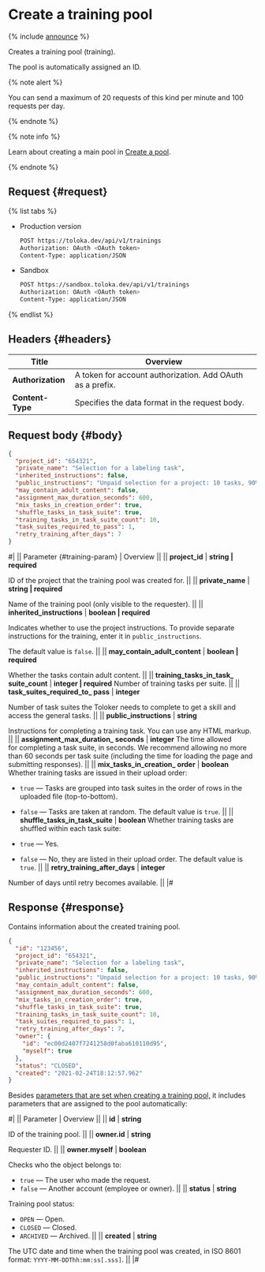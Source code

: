 # Create a training pool

{% include [announce](../_includes/announce.md) %}

Creates a training pool (training).

The pool is automatically assigned an ID.

{% note alert %}

You can send a maximum of 20 requests of this kind per minute and 100 requests per day.

{% endnote %}

{% note info %}

Learn about creating a main pool in [Create a pool](create-pool.md).

{% endnote %}

## Request {#request}

{% list tabs %}

- Production version

    ```bash
    POST https://toloka.dev/api/v1/trainings
    Authorization: OAuth <OAuth token>
    Content-Type: application/JSON
    ```

- Sandbox

    ```bash
    POST https://sandbox.toloka.dev/api/v1/trainings
    Authorization: OAuth <OAuth token>
    Content-Type: application/JSON
    ```

{% endlist %}

## Headers {#headers}

Title | Overview
----- | -----
**Authorization** | A token for account authorization. Add OAuth as a prefix.
**Content-Type** | Specifies the data format in the request body.

## Request body {#body}

```json
{
  "project_id": "654321",
  "private_name": "Selection for a labeling task",
  "inherited_instructions": false,
  "public_instructions": "Unpaid selection for a project: 10 tasks, 90% threshold.",
  "may_contain_adult_content": false,
  "assignment_max_duration_seconds": 600,
  "mix_tasks_in_creation_order": true,
  "shuffle_tasks_in_task_suite": true,
  "training_tasks_in_task_suite_count": 10,
  "task_suites_required_to_pass": 1,
  "retry_training_after_days": 7
}
```

#|
|| Parameter {#training-param} | Overview ||
|| **project_id** | **string \| required**

ID of the project that the training pool was created for. ||
|| **private_name** | **string \| required**

Name of the training pool (only visible to the requester). ||
|| **inherited_instructions** | **boolean \| required**

Indicates whether to use the project instructions. To provide separate instructions for the training, enter it in `public_instructions`.

The default value is `false`. ||
|| **may_contain_adult_content** | **boolean \| required**

Whether the tasks contain adult content. ||
|| **training_tasks_in_task_ suite_count** | **integer \| required**
Number of training tasks per suite. ||
|| **task_suites_required_to_ pass** | **integer**

Number of task suites the Toloker needs to complete to get a skill and access the general tasks. ||
|| **public_instructions** | **string**

Instructions for completing a training task. You can use any HTML markup. ||
|| **assignment_max_duration_ seconds** | **integer**
The time allowed for completing a task suite, in seconds. We recommend allowing no more than 60 seconds per task suite (including the time for loading the page and submitting responses). ||
|| **mix_tasks_in_creation_ order** | **boolean**
Whether training tasks are issued in their upload order:

- `true` — Tasks are grouped into task suites in the order of rows in the uploaded file (top-to-bottom).
- `false` — Tasks are taken at random.
The default value is `true`. ||
|| **shuffle_tasks_in_task_suite** | **boolean**
Whether training tasks are shuffled within each task suite:

- `true` — Yes.
- `false` — No, they are listed in their upload order.
The default value is `true`. ||
|| **retry_training_after_days** | **integer**

Number of days until retry becomes available. ||
|#

## Response {#response}

Contains information about the created training pool.

```json
{
  "id": "123456",
  "project_id": "654321",
  "private_name": "Selection for a labeling task",
  "inherited_instructions": false,
  "public_instructions": "Unpaid selection for a project: 10 tasks, 90% threshold.",
  "may_contain_adult_content": false,
  "assignment_max_duration_seconds": 600,
  "mix_tasks_in_creation_order": true,
  "shuffle_tasks_in_task_suite": true,
  "training_tasks_in_task_suite_count": 10,
  "task_suites_required_to_pass": 1,
  "retry_training_after_days": 7,
  "owner": {
    "id": "ec00d2407f7241258d0faba610110d95",
    "myself": true
  },
  "status": "CLOSED",
  "created": "2021-02-24T18:12:57.962"
}
```

Besides [parameters that are set when creating a training pool,](#training-param) it includes parameters that are assigned to the pool automatically:

#|
|| Parameter | Overview ||
|| **id** | **string**

ID of the training pool. ||
|| **owner.id** | **string**

Requester ID. ||
|| **owner.myself** | **boolean**

Checks who the object belongs to:

- `true` — The user who made the request.
- `false` — Another account (employee or owner). ||
|| **status** | **string**

Training pool status:

- `OPEN` — Open.
- `CLOSED` — Closed.
- `ARCHIVED` — Archived. ||
|| **created** | **string**

The UTC date and time when the training pool was created, in ISO 8601 format: `YYYY-MM-DDThh:mm:ss[.sss]`. ||
|#
